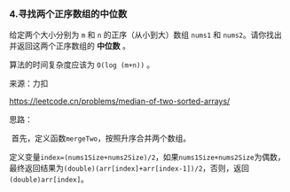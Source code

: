 ### 4.寻找两个正序数组的中位数

给定两个大小分别为 `m` 和 `n` 的正序（从小到大）数组 `nums1` 和 `nums2`。请你找出并返回这两个正序数组的 **中位数** 。

算法的时间复杂度应该为 `O(log (m+n))` 。

来源：力扣

https://leetcode.cn/problems/median-of-two-sorted-arrays/



思路：

​		首先，定义函数`mergeTwo`，按照升序合并两个数组。

​		定义变量`index=(nums1Size+nums2Size)/2`，如果`nums1Size+nums2Size`为偶数，最终返回结果为`(double)(arr[index]+arr[index-1])/2`，否则，返回`(double)arr[index]`。